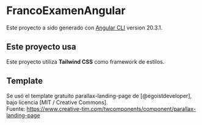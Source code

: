 # FrancoExamenAngular

Este proyecto a sido generado con [Angular CLI](https://github.com/angular/angular-cli) version 20.3.1.

## Este proyecto usa

Este proyecto utiliza **Tailwind CSS** como framework de estilos.

## Template

Se usó el template gratuito parallax-landing-page de [@egoistdeveloper], bajo licencia [MIT / Creative Commons].  
Fuente: https://www.creative-tim.com/twcomponents/component/parallax-landing-page
